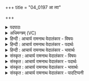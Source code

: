 +++
title = "04_0197 आ त्वा"

+++
<details><summary>पदपाठः</summary>

आ꣢। त्वा꣣। विशन्तु। इ꣡न्द꣢꣯वः। स꣣मुद्र꣢म्। स꣣म्। उद्र꣢म्। इ꣣व। सि꣡न्ध꣢꣯वः। न। त्वाम्। इ꣣न्द्र। अ꣡ति꣢꣯। रि꣣च्यते। १९७।
</details>

<details><summary>अधिमन्त्रम् (VC)</summary>

- इन्द्रः
- श्रुतकक्ष आङ्गिरसः
- गायत्री
- षड्जः
- ऐन्द्रं काण्डम्
</details>

<details><summary>हिन्दी : आचार्य रामनाथ वेदालंकार - विषयः</summary>

अगले मन्त्र में परमात्मा की स्तुति का विषय है।
</details>

<details><summary>हिन्दी : आचार्य रामनाथ वेदालंकार - पदार्थः</summary>

पदार्थान्वयभाषाः -  (इन्दवः) चन्द्र-किरणों के सदृश आह्लादक मेरे स्तुतिरूप सोम (त्वा) तुझ परमेश्वर को (आ विशन्तु) प्राप्त करें, (सिन्धवः) नदियाँ (समुद्रम् इव) जैसे समुद्र को प्राप्त करती हैं। हे (इन्द्र) परमैश्वर्यशालिन् दुःखविदारक, सुखदाता परमात्मन् ! (त्वाम्) तुझसे, कोई भी (न अतिरिच्यते) महिमा में अधिक नहीं है ॥४॥ इस मन्त्र में उपमालङ्कार है ॥४॥
</details>

<details><summary>हिन्दी : आचार्य रामनाथ वेदालंकार - भावार्थः</summary>

भावार्थभाषाः -  जैसे नदियाँ रत्नाकर समुद्र को प्राप्त करके रत्नों से मण्डित हो जाती हैं, वैसे ही सब प्रजाएँ स्तुति द्वारा गुण-रूप रत्नों के खजाने परमेश्वर को प्राप्त करके गुणों की निधि हो जाएँ ॥४॥
</details>

<details><summary>संस्कृत : आचार्य रामनाथ वेदालंकार - विषयः</summary>

अथ परमात्मस्तुतिविषयमाह।
</details>

<details><summary>संस्कृत : आचार्य रामनाथ वेदालंकार - पदार्थः</summary>

पदार्थान्वयभाषाः -  (इन्दवः) चन्द्रकिरणवदाह्लादकाः मदीयाः स्तुतिरूपाः सोमाः (त्वा) त्वां परमेश्वरम् (आ विशन्तु) प्रविशन्तु, प्राप्नुवन्तु, (सिन्धवः) स्यन्दमानाः नद्यः (समुद्रम् इव) यथा समुद्रम् आ विशन्ति प्राप्नुवन्ति। हे (इन्द्र) परमैश्वर्यशालिन् दुःखविदारक सुखप्रदायक परमात्मन् ! (त्वाम्) अनुपमं भवन्तम् कश्चित् (न अतिरिच्यते) न अतिशेते, महिम्ना त्वत्तोऽधिकतरो न भवतीत्यर्थः ॥४॥ अत्रोपमालङ्कारः ॥४॥
</details>

<details><summary>संस्कृत : आचार्य रामनाथ वेदालंकार - भावार्थः</summary>

भावार्थभाषाः -  यथा नद्यो रत्नाकरं प्राप्य रत्नमण्डिता जायन्ते, तथा सर्वाः प्रजाः स्तुत्या गुणरत्ननिधानं परमेश्वरं प्राप्य गुणानां निधयो भवन्तु ॥४॥
</details>

<details><summary>संस्कृत : आचार्य रामनाथ वेदालंकार - पादटिप्पनी</summary>

टिप्पणी:   १. ऋ० ८।९२।२२, ऋषिः श्रुतकक्षः सुकक्षो वा। साम० १६६०।
</details>